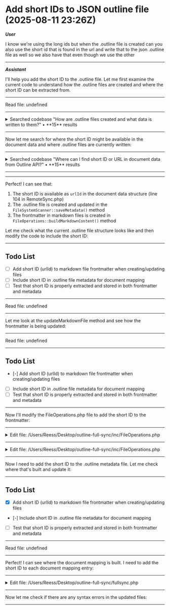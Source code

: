 <!-- Generated by SpecStory -->

# Add short IDs to JSON outline file (2025-08-11 23:26Z)

_**User**_

I know we're using the long ids but when the .outline file is created can you also use the short id that is found in the url and write that to the json .outline file as well so we also have that even though we use the other

---

_**Assistant**_

I'll help you add the short ID to the .outline file. Let me first examine the current code to understand how the .outline files are created and where the short ID can be extracted from.

---

Read file: undefined

---

<details>
                <summary>Searched codebase "How are .outline files created and what data is written to them?" • **15** results</summary>
            
| File | Lines |
|------|-------|
| `inc/FileOperations.php` | Lundefined-63 |
| `fullsync.php` | L317-368 |
| `inc/FileSystemScanner.php` | L170-237 |
| `inc/FileOperations.php` | L267-334 |
| `inc/RemoteSync.php` | L232-290 |
| `inc/FileSystemScanner.php` | Lundefined-55 |
| `inc/FileSystemScanner.php` | L51-107 |
| `inc/FileOperations.php` | L56-109 |
| `inc/RemoteSync.php` | L184-236 |
| `inc/FileOperations.php` | L215-274 |
| `init/init.php` | Lundefined-57 |
| `fullsync.php` | L557-604 |
| `fullsync.php` | L220-263 |
| `inc/RemoteSync.php` | Lundefined-61 |
| `fullsync.php` | L366-413 |

</details>

---

Now let me search for where the short ID might be available in the document data and where .outline files are currently written:

---

<details>
                <summary>Searched codebase "Where can I find short ID or URL in document data from Outline API?" • **15** results</summary>
            
| File | Lines |
|------|-------|
| `inc/RemoteSync.php` | L232-290 |
| `inc/RemoteSync.php` | L96-160 |
| `fullsync.php` | L317-368 |
| `inc/RemoteSync.php` | Lundefined-61 |
| `fullsync.php` | L557-604 |
| `fullsync.php` | L512-559 |
| `inc/RemoteSync.php` | L184-236 |
| `inc/RemoteSync.php` | L285-331 |
| `inc/FileSystemScanner.php` | L51-107 |
| `inc/FileOperations.php` | L56-109 |
| `inc/FileOperations.php` | L330-381 |
| `inc/FileOperations.php` | Lundefined-63 |
| `fullsync.php` | L220-263 |
| `fullsync.php` | L366-413 |
| `fullsync.php` | L410-460 |

</details>

---



---

Perfect! I can see that:

1. The short ID is available as `urlId` in the document data structure (line 104 in RemoteSync.php)
2. The .outline file is created and updated in the `FileSystemScanner::saveMetadata()` method
3. The frontmatter in markdown files is created in `FileOperations::buildMarkdownContent()` method

Let me check what the current .outline file structure looks like and then modify the code to include the short ID:

---

## Todo List

- [ ] Add short ID (urlId) to markdown file frontmatter when creating/updating files
- [ ] Include short ID in .outline file metadata for document mapping
- [ ] Test that short ID is properly extracted and stored in both frontmatter and metadata

---

Read file: undefined

---

Let me look at the updateMarkdownFile method and see how the frontmatter is being updated:

---

Read file: undefined

---

## Todo List

- [-] Add short ID (urlId) to markdown file frontmatter when creating/updating files
- [ ] Include short ID in .outline file metadata for document mapping
- [ ] Test that short ID is properly extracted and stored in both frontmatter and metadata

---

Now I'll modify the FileOperations.php file to add the short ID to the frontmatter:

---

<details><summary>Edit file: /Users/Reess/Desktop/outline-full-sync/inc/FileOperations.php</summary>

undefined

**Chunk 1**
Lines added: 5, lines removed: undefined

```diff
@@ -44,4 +44,9 @@
              'id_outline' => $document['id']
          ];
+         
+         // Add short ID if available
+         if (isset($document['urlId']) && !empty($document['urlId'])) {
+             $frontmatter['short_id'] = $document['urlId'];
+         }
          
          // Create content
```

</details>

---

<details><summary>Edit file: /Users/Reess/Desktop/outline-full-sync/inc/FileOperations.php</summary>

undefined

**Chunk 1**
Lines added: 5, lines removed: undefined

```diff
@@ -83,4 +83,9 @@
          // Update frontmatter with new document ID
          $existingFrontmatter['id_outline'] = $document['id'];
+         
+         // Add short ID if available
+         if (isset($document['urlId']) && !empty($document['urlId'])) {
+             $existingFrontmatter['short_id'] = $document['urlId'];
+         }
          
          // Extract existing content (without frontmatter)
```

</details>

---

Now I need to add the short ID to the .outline metadata file. Let me check where that's built and update it:

---

## Todo List

- [x] Add short ID (urlId) to markdown file frontmatter when creating/updating files
- [-] Include short ID in .outline file metadata for document mapping
- [ ] Test that short ID is properly extracted and stored in both frontmatter and metadata

---

Read file: undefined

---

Perfect! I can see where the document mapping is built. I need to add the short ID to each document mapping entry:

---

<details><summary>Edit file: /Users/Reess/Desktop/outline-full-sync/fullsync.php</summary>

undefined

**Chunk 1**
Lines added: 1, lines removed: undefined

```diff
@@ -467,4 +467,5 @@
              $documentMapping[] = [
                  'id' => $doc['id'],
+                 'short_id' => $doc['urlId'] ?? null,
                  'title' => $doc['title'],
                  'parent_id' => $doc['parentDocumentId'],
```

</details>

---

Now let me check if there are any syntax errors in the updated files:

---


